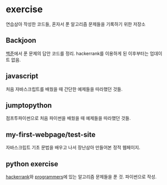 # exercise
연습삼아 작성한 코드들, 혼자서 푼 알고리즘 문제들을 기록하기 위한 저장소

## Backjoon
[백준](https://www.acmicpc.net/)에서 푼 문제의 답안 코드를 정리. 
hackerrank를 이용하게 된 이후부터는 업데이트 없음. 

## javascript
처음 자바스크립트를 배웠을 때 간단한 예제들을 따라했던 것들. 

## jumptopython
점프투파이썬으로 처음 파이썬을 배웠을 때 예제들을 따라했던 것들.

## my-first-webpage/test-site
자바스크립트 기초 문법을 배우고 나서 장난삼아 만들어본 정적 웹페이지. 

## python exercise
[hackerrank](https://www.hackerrank.com/)와 [programmers](https://programmers.co.kr/)에 있는 알고리즘 문제들을 푼 것. 파이썬으로 작성.
